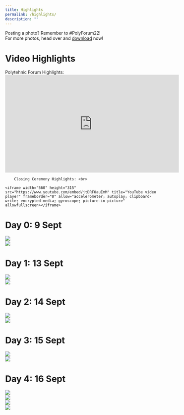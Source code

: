 ```yaml
---
title: Highlights
permalink: /highlights/
description: ""
---
```

Posting a photo? Remember to #PolyForum22! <br> 
For more photos, head over and [download](https://for.edu.sg/pf2022-photos) now!

# Video Highlights
<div>
	Polytehnic Forum Highlights: <br>
<iframe width="560" height="315" src="https://www.youtube.com/embed/V72Qh09gUnI" title="YouTube video player" frameborder="0" allow="accelerometer; autoplay; clipboard-write; encrypted-media; gyroscope; picture-in-picture" allowfullscreen></iframe>  
	
		Closing Ceremony Highlights: <br>
	
	<iframe width="560" height="315" src="https://www.youtube.com/embed/jtDRFOauEmM" title="YouTube video player" frameborder="0" allow="accelerometer; autoplay; clipboard-write; encrypted-media; gyroscope; picture-in-picture" allowfullscreen></iframe> 
	
</div>
	

# Day 0: 9 Sept

![](/images/Day0-1.png)
<br>
![](/images/Day0-2.png)
# Day 1: 13 Sept
![](/images/Day1-3.png)
<br>
![](/images/Day1-2.png)

# Day 2: 14 Sept
![](/images/Highlightsday2.png)
<br>
![](/images/highlights-day2-1.png)

# Day 3: 15 Sept
![](/images/day3highlights-7.png)
<br>
![](/images/day3highlights-8.png)

# Day 4: 16 Sept
![](/images/Closingceremonyhighlight-9.png)
<br>
![](/images/Closingceremonyhighlight-10.png)
<br>
![](/images/Closingceremonyhighlight-11.png)
<br>
![](/images/Closingceremonyhighlight-12.png)